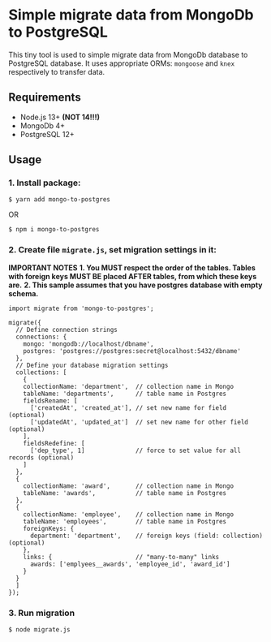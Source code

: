 # Simple migrate data from MongoDb to PostgreSQL

This tiny tool is used to simple migrate data from MongoDb database
to PostgreSQL database. It uses appropriate ORMs: `mongoose` and 
`knex` respectively to transfer data.

## Requirements
* Node.js 13+ **(NOT 14!!!)**
* MongoDb 4+
* PostgreSQL 12+

## Usage

### 1. Install package:

`$ yarn add mongo-to-postgres`

OR

`$ npm i mongo-to-postgres`

### 2. Create file `migrate.js`, set migration settings in it:

**IMPORTANT NOTES**
**1. You MUST respect the order of the tables. Tables with foreign keys MUST BE placed AFTER tables, from which these keys are.**
**2. This sample assumes that you have postgres database with empty schema.**

```
import migrate from 'mongo-to-postgres';

migrate({
  // Define connection strings
  connections: {
    mongo: 'mongodb://localhost/dbname',
    postgres: 'postgres://postgres:secret@localhost:5432/dbname'
  },
  // Define your database migration settings
  collections: [
    {
    collectionName: 'department',  // collection name in Mongo
    tableName: 'departments',      // table name in Postgres
    fieldsRename: [
      ['createdAt', 'created_at'], // set new name for field (optional)
      ['updatedAt', 'updated_at']  // set new name for other field (optional)
    ],
    fieldsRedefine: [
      ['dep_type', 1]              // force to set value for all records (optional)
    ]
  },
  {
    collectionName: 'award',       // collection name in Mongo
    tableName: 'awards',           // table name in Postgres
  },
  {
    collectionName: 'employee',    // collection name in Mongo
    tableName: 'employees',        // table name in Postgres
    foreignKeys: {
      department: 'department',    // foreign keys (field: collection) (optional)
    },
    links: {                       // "many-to-many" links
      awards: ['emplyees__awards', 'employee_id', 'award_id']
    }
  }
  ]
});
```

### 3. Run migration

`$ node migrate.js`